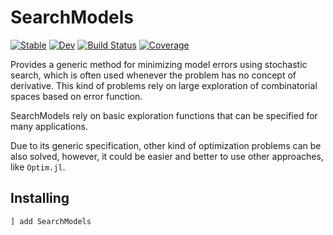 # SearchModels

[![Stable](https://img.shields.io/badge/docs-stable-blue.svg)](https://sadit.github.io/SearchModels.jl/stable)
[![Dev](https://img.shields.io/badge/docs-dev-blue.svg)](https://sadit.github.io/SearchModels.jl/dev)
[![Build Status](https://github.com/sadit/SearchModels.jl/workflows/CI/badge.svg)](https://github.com/sadit/SearchModels.jl/actions)
[![Coverage](https://codecov.io/gh/sadit/SearchModels.jl/branch/main/graph/badge.svg)](https://codecov.io/gh/sadit/SearchModels.jl)


Provides a generic method for minimizing model errors using stochastic search, which is often used whenever the problem has no concept of derivative. This kind of problems rely on large exploration of combinatorial spaces based on error function.

SearchModels rely on basic exploration functions that can be specified for many applications.

Due to its generic specification, other kind of optimization problems can be also solved, however, it could be easier and better to use other approaches, like `Optim.jl`.

## Installing

```julia
] add SearchModels
```


